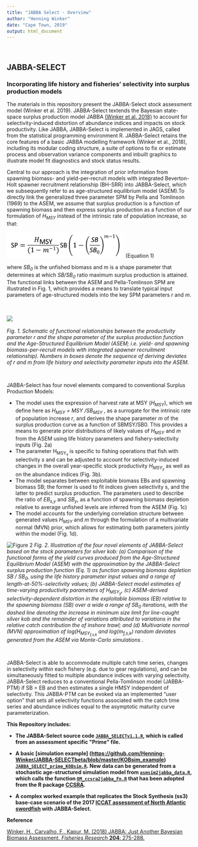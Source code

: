 ```yaml
---
title: "JABBA Select - Overview"
author: "Henning Winker"
date: "Cape Town, 2019"
output: html_document
---
```


<br />

## JABBA-SELECT
### Incorporating life history and fisheries’ selectivity into surplus production models
The materials in this repository present the JABBA-Select stock assessment model (Winker et al. 2019). JABBA-Select textends the Bayesian state-space surplus production model JABBA [(Winker et al. 2018)](https://www.sciencedirect.com/science/article/pii/S0165783618300845) to account for selectivity-induced distortion of abundance indices and impacts on stock productivity. Like JABBA, JABBA-Select is implemented in JAGS, called from the statistical programming environment R. JABBA-Select retains the core features of a basic JABBA modelling framework (Winker et al., 2018), including its modular coding structure, a suite of options to fix or estimate process and observation variance components and inbuilt graphics to illustrate model fit diagnostics and stock status results. 

Central to our approach is the integration of prior information from spawning biomass- and yield-per-recruit models with integrated Beverton-Holt spawner recruitment relationship (BH-SRR) into JABBA-Select, which we subsequently refer to as age-structured equilibrium model (ASEM).To directly link the generalized three parameter SPM by Pella and Tomlinson (1969) to the ASEM, we assume that surplus production is a function of spawning biomass and then express surplus production as a function of our formulation of <i>H<sub>MSY</sub></i> instead of the intrinsic rate of population increase, so that:    


<img src="https://github.com/jabbamodel/JABBA-Select/blob/master/Figures/SPM_Eq.1.png" height="70">     (Equation 1)

where <i>SB<sub>0</sub></i> is the unfished biomass and m is a shape parameter that determines at which <i>SB/SB<sub>0</sub></i> ratio maximum surplus production is attained. The functional links between the ASEM and Pella-Tomlinson SPM are illustrated in Fig. 1, which provides a means to translate typical input parameters of age-structured models into the key SPM parameters <i>r</i> and <i>m</i>. 

<br />
<br />

<img src="C:/Work/Research/GitHub/JABBA-SELECTbeta/Figures/Fig2_schematic.PNG" width="600">

<i> Fig. 1. Schematic of functional relationships between the productivity parameter r and the shape parameter of the surplus production function and the Age-Structured Equilibrium Model (ASEM; i.e. yield- and spawning biomass-per-recruit models with integrated spawner recruitment relationship). Numbers in boxes denote the sequence of deriving deviates of r and m from life history and selectivity parameter inputs into the ASEM. </i>

<br />

JABBA-Select has four novel elements compared to conventional Surplus Production Models:

+ The model uses the expression of harvest rate at MSY (<i>H<sub>MSY</sub></i>), which we define here as <i>H<sub>MSY</sub> = MSY /SB<sub>MSY</sub> </i>, as a surrogate for the intrinsic rate of population increase <i>r</i>, and derives the shape parameter <i>m</i> of the surplus production curve as a function of SBMSY/SB0. This provides a means to generate prior distributions of likely values of <i>H<sub>MSY</sub></i> and <i>m</i> from the ASEM using life history parameters and fishery-selectivity inputs (Fig. 2a)
+ The parameter H<sub>MSY<sub>s</sub></sub> is specific to fishing operations that fish with selectivity <i>s</i> and can be adjusted to account for selectivity-induced changes in the overall year-specific stock productivity <i>H<sub>MSY<sub>y</sub></sub></i> as well as on the abundance indices (Fig. 3b).
+ The model separates between exploitable biomass EBs and spawning biomass SB; the former is used to fit indices given selectivity s, and the latter to predict surplus production. The parameters used to describe the ratio of <i>EB<sub>s,y</sub></i> and <i>SB<sub>y</sub></i>, as a function of spawning biomass depletion relative to average unfished levels are inferred from the ASEM (Fig. 1c)
+ The model accounts for the underlying correlation structure between generated values <i>H<sub>MSY</sub></i> and <i>m</i> through the formulation of a multivariate normal (MVN) prior, which allows for estimating both parameters jointly within the model (Fig. 1d).   

![Figure 2](C:/Work/Research/GitHub/JABBA-SELECTbeta/Figures/Fig1_4elements.png)
<i> Fig. 2.  Illustration of the four novel elements of JABBA-Select based on the stock parameters for silver kob: (a) Comparison of the functional forms of the yield curves produced from the Age-Structured Equilibrium Model (ASEM) with the approximation by the JABBA-Select surplus production function (Eq. 1) as function spawning biomass depletion SB / SB<sub>0</sub>, using the life history parameter input values and a range of length-at-50%-selectivity values; (b) JABBA-Select model estimates  of time-varying productivity parameters of H<sub>MSY<sub>y</sub></sub>, (c) ASEM-derived selectivity-dependent distortion in the exploitable biomass (EB) relative to the spawning biomass (SB) over a wide a range of SB<sub>0</sub> iterations, with the dashed line denoting the increase in minimum size limit for line-caught silver kob and the remainder of variations attributed to variations in the relative catch contribution the of inshore trawl; and (d) Multivariate normal (MVN) approximation of log⁡(H<sub>MSY<sub>f,s,k</sub></sub> and log(m<sub>f,s,k</sub>) random deviates generated from the ASEM via Monte-Carlo simulations </i>.

<br />

JABBA-Select is able to accommodate multiple catch time series, changes in selectivity within each fishery (e.g. due to gear
regulations), and can be simultaneously fitted to multiple abundance indices with varying selectivity. JABBA-Select reduces to a conventional Pella-Tomlinson model (JABBA-PTM) if SB = EB and then estimates a single HMSY independent of selectivity. This JABBA-PTM can be evoked via an implemented “user option” that sets all selectivity functions associated with the catch time series and abundance indices equal to the asymptotic maturity curve parameterization.



<b> This Repository includes:

+ The JABBA-Select source code [`JABBA_SELECTv1.1.R`](https://github.com/JABBAmodel/JABBA-SELECT/blob/master/JABBA_SELECTv1.2beta.R), which is called from an assessment specific "Prime" file.

+ A basic [simulation example] (https://github.com/Henning-Winker/JABBA-SELECTbeta/blob/master/KOBsim_example) [`JABBA_SELECT_prime_KOBsim.R`](https://github.com/Henning-Winker/JABBA-SELECTbeta/blob/master/KOBsim_example/JABBA_SELECT_prime_KOBsim.R). New data can be generated from a stochastic age-structured simulation model from  [`asmsim2jabba_data.R`](https://github.com/Henning-Winker/JABBA-SELECTbeta/blob/master/KOBsim_example/asmsim2jabba_data.R), which calls the function [`OM_ccsra2jabba_Fn.R`](https://github.com/Henning-Winker/JABBA-SELECTbeta/blob/master/KOBsim_example/OM_ccsra2jabba_Fn.R) that has been adopted from the R package [CCSRA](https://github.com/James-Thorson/CCSRA).

+ A complex worked example that replicates the Stock Synthesis (ss3) base-case scenario of the 2017 [ICCAT assessment of North Atlantic swordfish](https://www.iccat.int/Documents/Meetings/Docs/2017_ATL_SWO_ASS_REP_ENG.pdf) with JABBA-Select.   

</b>


**Reference**

[Winker, H., Carvalho, F., Kapur, M. (2018) <U>JABBA: Just Another Bayesian Biomass Assessment.</U> *Fisheries Research* **204**: 275-288.](https://www.sciencedirect.com/science/article/pii/S0165783618300845)   

